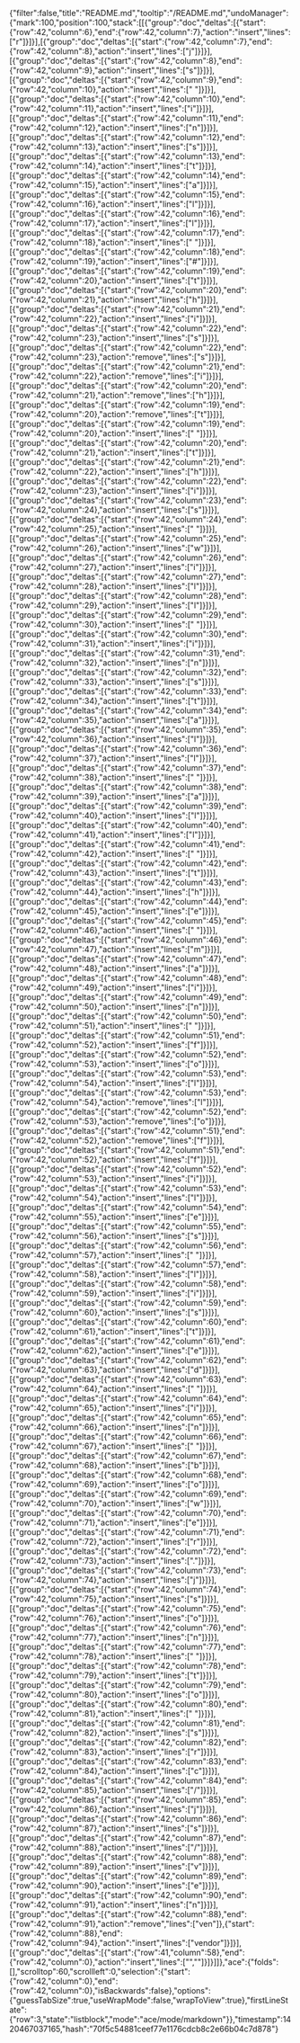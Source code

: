{"filter":false,"title":"README.md","tooltip":"/README.md","undoManager":{"mark":100,"position":100,"stack":[[{"group":"doc","deltas":[{"start":{"row":42,"column":6},"end":{"row":42,"column":7},"action":"insert","lines":["r"]}]}],[{"group":"doc","deltas":[{"start":{"row":42,"column":7},"end":{"row":42,"column":8},"action":"insert","lines":["j"]}]}],[{"group":"doc","deltas":[{"start":{"row":42,"column":8},"end":{"row":42,"column":9},"action":"insert","lines":["s"]}]}],[{"group":"doc","deltas":[{"start":{"row":42,"column":9},"end":{"row":42,"column":10},"action":"insert","lines":[" "]}]}],[{"group":"doc","deltas":[{"start":{"row":42,"column":10},"end":{"row":42,"column":11},"action":"insert","lines":["i"]}]}],[{"group":"doc","deltas":[{"start":{"row":42,"column":11},"end":{"row":42,"column":12},"action":"insert","lines":["n"]}]}],[{"group":"doc","deltas":[{"start":{"row":42,"column":12},"end":{"row":42,"column":13},"action":"insert","lines":["s"]}]}],[{"group":"doc","deltas":[{"start":{"row":42,"column":13},"end":{"row":42,"column":14},"action":"insert","lines":["t"]}]}],[{"group":"doc","deltas":[{"start":{"row":42,"column":14},"end":{"row":42,"column":15},"action":"insert","lines":["a"]}]}],[{"group":"doc","deltas":[{"start":{"row":42,"column":15},"end":{"row":42,"column":16},"action":"insert","lines":["l"]}]}],[{"group":"doc","deltas":[{"start":{"row":42,"column":16},"end":{"row":42,"column":17},"action":"insert","lines":["l"]}]}],[{"group":"doc","deltas":[{"start":{"row":42,"column":17},"end":{"row":42,"column":18},"action":"insert","lines":[" "]}]}],[{"group":"doc","deltas":[{"start":{"row":42,"column":18},"end":{"row":42,"column":19},"action":"insert","lines":["#"]}]}],[{"group":"doc","deltas":[{"start":{"row":42,"column":19},"end":{"row":42,"column":20},"action":"insert","lines":["t"]}]}],[{"group":"doc","deltas":[{"start":{"row":42,"column":20},"end":{"row":42,"column":21},"action":"insert","lines":["h"]}]}],[{"group":"doc","deltas":[{"start":{"row":42,"column":21},"end":{"row":42,"column":22},"action":"insert","lines":["i"]}]}],[{"group":"doc","deltas":[{"start":{"row":42,"column":22},"end":{"row":42,"column":23},"action":"insert","lines":["s"]}]}],[{"group":"doc","deltas":[{"start":{"row":42,"column":22},"end":{"row":42,"column":23},"action":"remove","lines":["s"]}]}],[{"group":"doc","deltas":[{"start":{"row":42,"column":21},"end":{"row":42,"column":22},"action":"remove","lines":["i"]}]}],[{"group":"doc","deltas":[{"start":{"row":42,"column":20},"end":{"row":42,"column":21},"action":"remove","lines":["h"]}]}],[{"group":"doc","deltas":[{"start":{"row":42,"column":19},"end":{"row":42,"column":20},"action":"remove","lines":["t"]}]}],[{"group":"doc","deltas":[{"start":{"row":42,"column":19},"end":{"row":42,"column":20},"action":"insert","lines":[" "]}]}],[{"group":"doc","deltas":[{"start":{"row":42,"column":20},"end":{"row":42,"column":21},"action":"insert","lines":["t"]}]}],[{"group":"doc","deltas":[{"start":{"row":42,"column":21},"end":{"row":42,"column":22},"action":"insert","lines":["h"]}]}],[{"group":"doc","deltas":[{"start":{"row":42,"column":22},"end":{"row":42,"column":23},"action":"insert","lines":["i"]}]}],[{"group":"doc","deltas":[{"start":{"row":42,"column":23},"end":{"row":42,"column":24},"action":"insert","lines":["s"]}]}],[{"group":"doc","deltas":[{"start":{"row":42,"column":24},"end":{"row":42,"column":25},"action":"insert","lines":[" "]}]}],[{"group":"doc","deltas":[{"start":{"row":42,"column":25},"end":{"row":42,"column":26},"action":"insert","lines":["w"]}]}],[{"group":"doc","deltas":[{"start":{"row":42,"column":26},"end":{"row":42,"column":27},"action":"insert","lines":["i"]}]}],[{"group":"doc","deltas":[{"start":{"row":42,"column":27},"end":{"row":42,"column":28},"action":"insert","lines":["l"]}]}],[{"group":"doc","deltas":[{"start":{"row":42,"column":28},"end":{"row":42,"column":29},"action":"insert","lines":["l"]}]}],[{"group":"doc","deltas":[{"start":{"row":42,"column":29},"end":{"row":42,"column":30},"action":"insert","lines":[" "]}]}],[{"group":"doc","deltas":[{"start":{"row":42,"column":30},"end":{"row":42,"column":31},"action":"insert","lines":["i"]}]}],[{"group":"doc","deltas":[{"start":{"row":42,"column":31},"end":{"row":42,"column":32},"action":"insert","lines":["n"]}]}],[{"group":"doc","deltas":[{"start":{"row":42,"column":32},"end":{"row":42,"column":33},"action":"insert","lines":["s"]}]}],[{"group":"doc","deltas":[{"start":{"row":42,"column":33},"end":{"row":42,"column":34},"action":"insert","lines":["t"]}]}],[{"group":"doc","deltas":[{"start":{"row":42,"column":34},"end":{"row":42,"column":35},"action":"insert","lines":["a"]}]}],[{"group":"doc","deltas":[{"start":{"row":42,"column":35},"end":{"row":42,"column":36},"action":"insert","lines":["l"]}]}],[{"group":"doc","deltas":[{"start":{"row":42,"column":36},"end":{"row":42,"column":37},"action":"insert","lines":["l"]}]}],[{"group":"doc","deltas":[{"start":{"row":42,"column":37},"end":{"row":42,"column":38},"action":"insert","lines":[" "]}]}],[{"group":"doc","deltas":[{"start":{"row":42,"column":38},"end":{"row":42,"column":39},"action":"insert","lines":["a"]}]}],[{"group":"doc","deltas":[{"start":{"row":42,"column":39},"end":{"row":42,"column":40},"action":"insert","lines":["l"]}]}],[{"group":"doc","deltas":[{"start":{"row":42,"column":40},"end":{"row":42,"column":41},"action":"insert","lines":["l"]}]}],[{"group":"doc","deltas":[{"start":{"row":42,"column":41},"end":{"row":42,"column":42},"action":"insert","lines":[" "]}]}],[{"group":"doc","deltas":[{"start":{"row":42,"column":42},"end":{"row":42,"column":43},"action":"insert","lines":["t"]}]}],[{"group":"doc","deltas":[{"start":{"row":42,"column":43},"end":{"row":42,"column":44},"action":"insert","lines":["h"]}]}],[{"group":"doc","deltas":[{"start":{"row":42,"column":44},"end":{"row":42,"column":45},"action":"insert","lines":["e"]}]}],[{"group":"doc","deltas":[{"start":{"row":42,"column":45},"end":{"row":42,"column":46},"action":"insert","lines":[" "]}]}],[{"group":"doc","deltas":[{"start":{"row":42,"column":46},"end":{"row":42,"column":47},"action":"insert","lines":["m"]}]}],[{"group":"doc","deltas":[{"start":{"row":42,"column":47},"end":{"row":42,"column":48},"action":"insert","lines":["a"]}]}],[{"group":"doc","deltas":[{"start":{"row":42,"column":48},"end":{"row":42,"column":49},"action":"insert","lines":["i"]}]}],[{"group":"doc","deltas":[{"start":{"row":42,"column":49},"end":{"row":42,"column":50},"action":"insert","lines":["n"]}]}],[{"group":"doc","deltas":[{"start":{"row":42,"column":50},"end":{"row":42,"column":51},"action":"insert","lines":[" "]}]}],[{"group":"doc","deltas":[{"start":{"row":42,"column":51},"end":{"row":42,"column":52},"action":"insert","lines":["f"]}]}],[{"group":"doc","deltas":[{"start":{"row":42,"column":52},"end":{"row":42,"column":53},"action":"insert","lines":["o"]}]}],[{"group":"doc","deltas":[{"start":{"row":42,"column":53},"end":{"row":42,"column":54},"action":"insert","lines":["l"]}]}],[{"group":"doc","deltas":[{"start":{"row":42,"column":53},"end":{"row":42,"column":54},"action":"remove","lines":["l"]}]}],[{"group":"doc","deltas":[{"start":{"row":42,"column":52},"end":{"row":42,"column":53},"action":"remove","lines":["o"]}]}],[{"group":"doc","deltas":[{"start":{"row":42,"column":51},"end":{"row":42,"column":52},"action":"remove","lines":["f"]}]}],[{"group":"doc","deltas":[{"start":{"row":42,"column":51},"end":{"row":42,"column":52},"action":"insert","lines":["f"]}]}],[{"group":"doc","deltas":[{"start":{"row":42,"column":52},"end":{"row":42,"column":53},"action":"insert","lines":["i"]}]}],[{"group":"doc","deltas":[{"start":{"row":42,"column":53},"end":{"row":42,"column":54},"action":"insert","lines":["l"]}]}],[{"group":"doc","deltas":[{"start":{"row":42,"column":54},"end":{"row":42,"column":55},"action":"insert","lines":["e"]}]}],[{"group":"doc","deltas":[{"start":{"row":42,"column":55},"end":{"row":42,"column":56},"action":"insert","lines":["s"]}]}],[{"group":"doc","deltas":[{"start":{"row":42,"column":56},"end":{"row":42,"column":57},"action":"insert","lines":[" "]}]}],[{"group":"doc","deltas":[{"start":{"row":42,"column":57},"end":{"row":42,"column":58},"action":"insert","lines":["l"]}]}],[{"group":"doc","deltas":[{"start":{"row":42,"column":58},"end":{"row":42,"column":59},"action":"insert","lines":["i"]}]}],[{"group":"doc","deltas":[{"start":{"row":42,"column":59},"end":{"row":42,"column":60},"action":"insert","lines":["s"]}]}],[{"group":"doc","deltas":[{"start":{"row":42,"column":60},"end":{"row":42,"column":61},"action":"insert","lines":["t"]}]}],[{"group":"doc","deltas":[{"start":{"row":42,"column":61},"end":{"row":42,"column":62},"action":"insert","lines":["e"]}]}],[{"group":"doc","deltas":[{"start":{"row":42,"column":62},"end":{"row":42,"column":63},"action":"insert","lines":["d"]}]}],[{"group":"doc","deltas":[{"start":{"row":42,"column":63},"end":{"row":42,"column":64},"action":"insert","lines":[" "]}]}],[{"group":"doc","deltas":[{"start":{"row":42,"column":64},"end":{"row":42,"column":65},"action":"insert","lines":["i"]}]}],[{"group":"doc","deltas":[{"start":{"row":42,"column":65},"end":{"row":42,"column":66},"action":"insert","lines":["n"]}]}],[{"group":"doc","deltas":[{"start":{"row":42,"column":66},"end":{"row":42,"column":67},"action":"insert","lines":[" "]}]}],[{"group":"doc","deltas":[{"start":{"row":42,"column":67},"end":{"row":42,"column":68},"action":"insert","lines":["b"]}]}],[{"group":"doc","deltas":[{"start":{"row":42,"column":68},"end":{"row":42,"column":69},"action":"insert","lines":["o"]}]}],[{"group":"doc","deltas":[{"start":{"row":42,"column":69},"end":{"row":42,"column":70},"action":"insert","lines":["w"]}]}],[{"group":"doc","deltas":[{"start":{"row":42,"column":70},"end":{"row":42,"column":71},"action":"insert","lines":["e"]}]}],[{"group":"doc","deltas":[{"start":{"row":42,"column":71},"end":{"row":42,"column":72},"action":"insert","lines":["r"]}]}],[{"group":"doc","deltas":[{"start":{"row":42,"column":72},"end":{"row":42,"column":73},"action":"insert","lines":["."]}]}],[{"group":"doc","deltas":[{"start":{"row":42,"column":73},"end":{"row":42,"column":74},"action":"insert","lines":["j"]}]}],[{"group":"doc","deltas":[{"start":{"row":42,"column":74},"end":{"row":42,"column":75},"action":"insert","lines":["s"]}]}],[{"group":"doc","deltas":[{"start":{"row":42,"column":75},"end":{"row":42,"column":76},"action":"insert","lines":["o"]}]}],[{"group":"doc","deltas":[{"start":{"row":42,"column":76},"end":{"row":42,"column":77},"action":"insert","lines":["n"]}]}],[{"group":"doc","deltas":[{"start":{"row":42,"column":77},"end":{"row":42,"column":78},"action":"insert","lines":[" "]}]}],[{"group":"doc","deltas":[{"start":{"row":42,"column":78},"end":{"row":42,"column":79},"action":"insert","lines":["t"]}]}],[{"group":"doc","deltas":[{"start":{"row":42,"column":79},"end":{"row":42,"column":80},"action":"insert","lines":["o"]}]}],[{"group":"doc","deltas":[{"start":{"row":42,"column":80},"end":{"row":42,"column":81},"action":"insert","lines":[" "]}]}],[{"group":"doc","deltas":[{"start":{"row":42,"column":81},"end":{"row":42,"column":82},"action":"insert","lines":["s"]}]}],[{"group":"doc","deltas":[{"start":{"row":42,"column":82},"end":{"row":42,"column":83},"action":"insert","lines":["r"]}]}],[{"group":"doc","deltas":[{"start":{"row":42,"column":83},"end":{"row":42,"column":84},"action":"insert","lines":["c"]}]}],[{"group":"doc","deltas":[{"start":{"row":42,"column":84},"end":{"row":42,"column":85},"action":"insert","lines":["/"]}]}],[{"group":"doc","deltas":[{"start":{"row":42,"column":85},"end":{"row":42,"column":86},"action":"insert","lines":["j"]}]}],[{"group":"doc","deltas":[{"start":{"row":42,"column":86},"end":{"row":42,"column":87},"action":"insert","lines":["s"]}]}],[{"group":"doc","deltas":[{"start":{"row":42,"column":87},"end":{"row":42,"column":88},"action":"insert","lines":["/"]}]}],[{"group":"doc","deltas":[{"start":{"row":42,"column":88},"end":{"row":42,"column":89},"action":"insert","lines":["v"]}]}],[{"group":"doc","deltas":[{"start":{"row":42,"column":89},"end":{"row":42,"column":90},"action":"insert","lines":["e"]}]}],[{"group":"doc","deltas":[{"start":{"row":42,"column":90},"end":{"row":42,"column":91},"action":"insert","lines":["n"]}]}],[{"group":"doc","deltas":[{"start":{"row":42,"column":88},"end":{"row":42,"column":91},"action":"remove","lines":["ven"]},{"start":{"row":42,"column":88},"end":{"row":42,"column":94},"action":"insert","lines":["vendor"]}]}],[{"group":"doc","deltas":[{"start":{"row":41,"column":58},"end":{"row":42,"column":0},"action":"insert","lines":["",""]}]}]]},"ace":{"folds":[],"scrolltop":60,"scrollleft":0,"selection":{"start":{"row":42,"column":0},"end":{"row":42,"column":0},"isBackwards":false},"options":{"guessTabSize":true,"useWrapMode":false,"wrapToView":true},"firstLineState":{"row":3,"state":"listblock","mode":"ace/mode/markdown"}},"timestamp":1420467037165,"hash":"70f5c54881ceef77e1176cdcb8c2e66b04c7d878"}